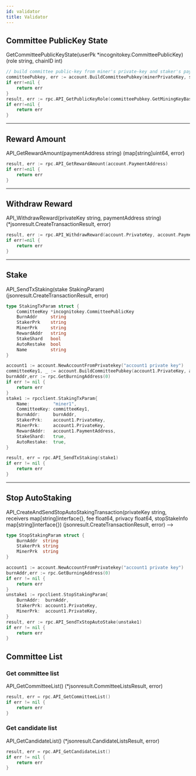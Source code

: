 ```yaml
---
id: validator
title: Validator
---
```


## Committee PublicKey State

GetCommitteePublicKeyState(userPk \*incognitokey.CommitteePublicKey) (role string, chainID int)

```go title="Example: get committee public-key state"
// build committee public-key from miner's private-key and staker's paymentAddress
committeePubkey, err := account.BuildCommitteePubkey(minerPrivateKey, stakerPaymentAddress)
if err!=nil {
    return err
}
result, err := rpc.API_GetPublicKeyRole(committeePubkey.GetMiningKeyBase58("bls"))
if err!=nil {
    return err
}
```

---

## Reward Amount

API_GetRewardAmount(paymentAddress string) (map[string]uint64, error)

```go
result, err := rpc.API_GetRewardAmount(account.PaymentAddress)
if err!=nil {
    return err
}
```

---

## Withdraw Reward

API_WithdrawReward(privateKey string, paymentAddress string) (\*jsonresult.CreateTransactionResult, error)

```go
result, err := rpc.API_WithdrawReward(account.PrivateKey, account.PaymentAddress)
if err!=nil {
    return err
}
```

---

## Stake

API_SendTxStaking(stake StakingParam) (jsonresult.CreateTransactionResult, error)

```go
type StakingTxParam struct {
	CommitteeKey *incognitokey.CommitteePublicKey
	BurnAddr     string
	StakerPrk    string
	MinerPrk     string
	RewardAddr   string
	StakeShard   bool
	AutoRestake  bool
	Name         string
}
```

```go title="Example: we use Genesis Account PRV to stake for account1(miner1) and reward will go to account1"
account1 := account.NewAccountFromPrivatekey("account1 private key")
committeeKey1, _ := account.BuildCommitteePubkey(account1.PrivateKey, account1.PaymentAddress)
burnAddr,err := rpc.GetBurningAddress(0)
if err != nil {
    return err
}
stake1 := rpcclient.StakingTxParam{
    Name:         "miner1",
    CommitteeKey: committeeKey1,
    BurnAddr:     burnAddr,
    StakerPrk:    account1.PrivateKey,
    MinerPrk:     account1.PrivateKey,
    RewardAddr:   account1.PaymentAddress,
    StakeShard:   true,
    AutoRestake:  true,
}

result, err = rpc.API_SendTxStaking(stake1)
if err != nil {
    return err
}
```

---

## Stop AutoStaking

API_CreateAndSendStopAutoStakingTransaction(privateKey string, receivers map[string]interface{}, fee float64, privacy float64, stopStakeInfo map[string]interface{}) (jsonresult.CreateTransactionResult, error) -->

```go
type StopStakingParam struct {
	BurnAddr  string
	StakerPrk string
	MinerPrk  string
}
```

```go title="Example: request stop auto-staking for account1"
account1 := account.NewAccountFromPrivatekey("account1 private key")
burnAddr,err := rpc.GetBurningAddress(0)
if err != nil {
    return err
}
unstake1 := rpcclient.StopStakingParam{
    BurnAddr:  burnAddr,
    StakerPrk: account1.PrivateKey,
    MinerPrk:  account1.PrivateKey,
}
result, err := rpc.API_SendTxStopAutoStake(unstake1)
if err != nil {
    return err
}
```

## Committee List

### Get committee list

API_GetCommitteeList() (\*jsonresult.CommitteeListsResult, error)

```go title="Example: get committee list"
result, err = rpc.API_GetCommitteeList()
if err != nil {
    return err
}
```

### Get candidate list

API_GetCandidateList() (\*jsonresult.CandidateListsResult, error)

```go title="Example: get candidate list"
result, err = rpc.API_GetCandidateList()
if err != nil {
    return err
}
```
